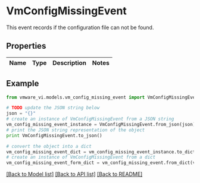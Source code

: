 # VmConfigMissingEvent

This event records if the configuration file can not be found. 

## Properties
Name | Type | Description | Notes
------------ | ------------- | ------------- | -------------

## Example

```python
from vmware_vi.models.vm_config_missing_event import VmConfigMissingEvent

# TODO update the JSON string below
json = "{}"
# create an instance of VmConfigMissingEvent from a JSON string
vm_config_missing_event_instance = VmConfigMissingEvent.from_json(json)
# print the JSON string representation of the object
print VmConfigMissingEvent.to_json()

# convert the object into a dict
vm_config_missing_event_dict = vm_config_missing_event_instance.to_dict()
# create an instance of VmConfigMissingEvent from a dict
vm_config_missing_event_form_dict = vm_config_missing_event.from_dict(vm_config_missing_event_dict)
```
[[Back to Model list]](../README.md#documentation-for-models) [[Back to API list]](../README.md#documentation-for-api-endpoints) [[Back to README]](../README.md)


